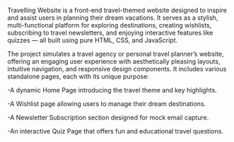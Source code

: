 Travelling Website is a front-end travel-themed website designed to inspire and assist users in planning their dream vacations. 
It serves as a stylish, multi-functional platform for exploring destinations, creating wishlists, subscribing to travel newsletters, and enjoying interactive features like quizzes — all built using pure HTML, CSS, and JavaScript.

The project simulates a travel agency or personal travel planner’s website, offering an engaging user experience with aesthetically pleasing layouts, intuitive navigation, and responsive design components. 
It includes various standalone pages, each with its unique purpose:

-A dynamic Home Page introducing the travel theme and key highlights.

-A Wishlist page allowing users to manage their dream destinations.

-A Newsletter Subscription section designed for mock email capture.

-An interactive Quiz Page that offers fun and educational travel questions.
